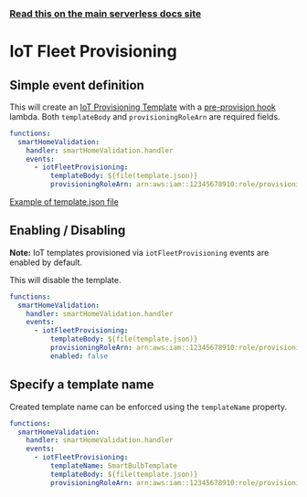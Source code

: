 <!--
title: Serverless Framework - AWS Lambda Events - IoT Fleet Provisioning
menuText: IoT Fleet Provisioning
menuOrder: 19
description:  Setting up AWS IoT Provisioning Template with AWS Lambda pre-validation hook via the Serverless Framework
layout: Doc
-->

<!-- DOCS-SITE-LINK:START automatically generated  -->

### [Read this on the main serverless docs site](https://www.serverless.com/framework/docs/providers/aws/events/iot-fleet-provisioning)

<!-- DOCS-SITE-LINK:END -->

# IoT Fleet Provisioning

## Simple event definition

This will create an [IoT Provisioning Template](https://docs.aws.amazon.com/iot/latest/developerguide/provision-template.html) with a [pre-provision hook](https://docs.aws.amazon.com/iot/latest/developerguide/pre-provisioning-hook.html) lambda. Both `templateBody` and `provisioningRoleArn` are required fields.

```yml
functions:
  smartHomeValidation:
    handler: smartHomeValidation.handler
    events:
      - iotFleetProvisioning:
          templateBody: ${file(template.json)}
          provisioningRoleArn: arn:aws:iam::12345678910:role/provisioning-role
```

[Example of template.json file](https://docs.amazonaws.cn/en_us/iot/latest/developerguide/provision-template.html#bulk-template-example)

## Enabling / Disabling

**Note:** IoT templates provisioned via `iotFleetProvisioning` events are enabled by default.

This will disable the template.

```yml
functions:
  smartHomeValidation:
    handler: smartHomeValidation.handler
    events:
      - iotFleetProvisioning:
          templateBody: ${file(template.json)}
          provisioningRoleArn: arn:aws:iam::12345678910:role/provisioning-role
          enabled: false
```

## Specify a template name

Created template name can be enforced using the `templateName` property.

```yml
functions:
  smartHomeValidation:
    handler: smartHomeValidation.handler
    events:
      - iotFleetProvisioning:
          templateName: SmartBulbTemplate
          templateBody: ${file(template.json)}
          provisioningRoleArn: arn:aws:iam::12345678910:role/provisioning-role
```
